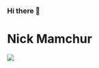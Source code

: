 ### Hi there 👋
<h1> Nick Mamchur </h1>
<img align="center" src="https://github-readme-stats.vercel.app/api/?username=<nickmamchur>&theme=<THEME_NAME>" />
